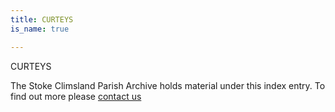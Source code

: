 ```yaml
---
title: CURTEYS
is_name: true

---
```


CURTEYS


The Stoke Climsland Parish Archive holds material under this index entry. To find out more please [contact us](/contact/)
